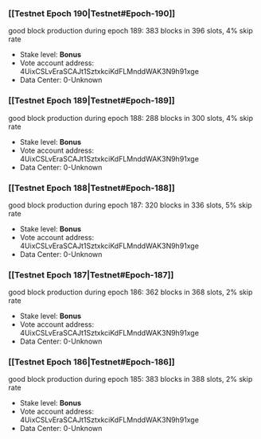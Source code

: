 ### [[Testnet Epoch 190|Testnet#Epoch-190]]
good block production during epoch 189: 383 blocks in 396 slots, 4% skip rate
* Stake level: **Bonus** 
* Vote account address: 4UixCSLvEraSCAJt1SztxkciKdFLMnddWAK3N9h91xge
* Data Center: 0-Unknown
### [[Testnet Epoch 189|Testnet#Epoch-189]]
good block production during epoch 188: 288 blocks in 300 slots, 4% skip rate
* Stake level: **Bonus** 
* Vote account address: 4UixCSLvEraSCAJt1SztxkciKdFLMnddWAK3N9h91xge
* Data Center: 0-Unknown
### [[Testnet Epoch 188|Testnet#Epoch-188]]
good block production during epoch 187: 320 blocks in 336 slots, 5% skip rate
* Stake level: **Bonus** 
* Vote account address: 4UixCSLvEraSCAJt1SztxkciKdFLMnddWAK3N9h91xge
* Data Center: 0-Unknown
### [[Testnet Epoch 187|Testnet#Epoch-187]]
good block production during epoch 186: 362 blocks in 368 slots, 2% skip rate
* Stake level: **Bonus** 
* Vote account address: 4UixCSLvEraSCAJt1SztxkciKdFLMnddWAK3N9h91xge
* Data Center: 0-Unknown
### [[Testnet Epoch 186|Testnet#Epoch-186]]
good block production during epoch 185: 383 blocks in 388 slots, 2% skip rate
* Stake level: **Bonus** 
* Vote account address: 4UixCSLvEraSCAJt1SztxkciKdFLMnddWAK3N9h91xge
* Data Center: 0-Unknown